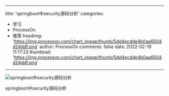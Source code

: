 
---
title: 'springboot中security源码分析'
categories: 
 - 学习
 - ProcessOn
 - 推荐
headimg: 'https://img.processon.com/chart_image/thumb/5dd4ecdde4b0aa6504d24ddf.png'
author: ProcessOn
comments: false
date: 2022-02-19 11:17:23
thumbnail: 'https://img.processon.com/chart_image/thumb/5dd4ecdde4b0aa6504d24ddf.png'
---

<div>   
<img class="thumb" alt="springboot中security源码分析" src="https://img.processon.com/chart_image/thumb/5dd4ecdde4b0aa6504d24ddf.png" referrerpolicy="no-referrer">
<p>springboot中security源码分析</p>  
</div>
            